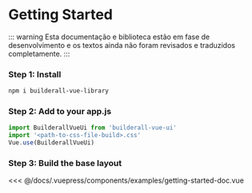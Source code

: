 # Getting Started

::: warning
Esta documentação e biblioteca estão em fase de desenvolvimento e os textos ainda não foram revisados e traduzidos completamente.
:::

### Step 1: Install

```bash
npm i builderall-vue-library
```

### Step 2: Add to your app.js

```js
import BuilderallVueUi from 'builderall-vue-ui'
import '<path-to-css-file-build>.css'
Vue.use(BuilderallVueUi)
```

### Step 3: Build the base layout

<SourceCode>
<<< @/docs/.vuepress/components/examples/getting-started-doc.vue
</SourceCode>